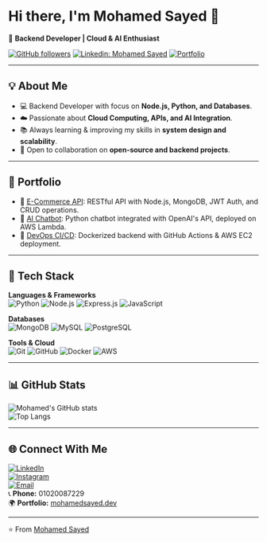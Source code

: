 # Hi there, I'm Mohamed Sayed 👋  

🚀 **Backend Developer | Cloud & AI Enthusiast**  

[![GitHub followers](https://img.shields.io/github/followers/mohamedsayed?style=for-the-badge)](https://github.com/mohamedsayed)
[![Linkedin: Mohamed Sayed](https://img.shields.io/badge/-Mohamed%20Sayed-blue?style=for-the-badge&logo=Linkedin&logoColor=white)](https://www.linkedin.com/in/mohamed-s-ahmed-14841b369)
[![Portfolio](https://img.shields.io/badge/-Portfolio-ff5722?style=for-the-badge&logo=vercel&logoColor=white)](https://mohamedsayed.dev)

---

## 💡 About Me  
- 💻 Backend Developer with focus on **Node.js, Python, and Databases**.  
- ☁️ Passionate about **Cloud Computing, APIs, and AI Integration**.  
- 📚 Always learning & improving my skills in **system design and scalability**.  
- 🤝 Open to collaboration on **open-source and backend projects**.  

---

## 💼 Portfolio

- 🔹 [E-Commerce API](https://github.com/mohamedsayed/ecommerce-api): RESTful API with Node.js, MongoDB, JWT Auth, and CRUD operations.
- 🔹 [AI Chatbot](https://github.com/mohamedsayed/ai-chatbot): Python chatbot integrated with OpenAI's API, deployed on AWS Lambda.
- 🔹 [DevOps CI/CD](https://github.com/mohamedsayed/devops-cicd): Dockerized backend with GitHub Actions & AWS EC2 deployment.

---

## 🔧 Tech Stack  

**Languages & Frameworks**  
![Python](https://img.shields.io/badge/Python-3776AB?style=for-the-badge&logo=python&logoColor=white)
![Node.js](https://img.shields.io/badge/Node.js-339933?style=for-the-badge&logo=node.js&logoColor=white)
![Express.js](https://img.shields.io/badge/Express.js-000000?style=for-the-badge&logo=express&logoColor=white)
![JavaScript](https://img.shields.io/badge/JavaScript-F7E017?style=for-the-badge&logo=javascript&logoColor=black)

**Databases**  
![MongoDB](https://img.shields.io/badge/MongoDB-4EA94B?style=for-the-badge&logo=mongodb&logoColor=white)
![MySQL](https://img.shields.io/badge/MySQL-005C84?style=for-the-badge&logo=mysql&logoColor=white)
![PostgreSQL](https://img.shields.io/badge/PostgreSQL-31648C?style=for-the-badge&logo=postgresql&logoColor=white)

**Tools & Cloud**  
![Git](https://img.shields.io/badge/Git-F05033?style=for-the-badge&logo=git&logoColor=white)
![GitHub](https://img.shields.io/badge/GitHub-181717?style=for-the-badge&logo=github&logoColor=white)
![Docker](https://img.shields.io/badge/Docker-0db7ed?style=for-the-badge&logo=docker&logoColor=white)
![AWS](https://img.shields.io/badge/AWS-FF9900?style=for-the-badge&logo=amazonaws&logoColor=white)

---

## 📊 GitHub Stats  

![Mohamed's GitHub stats](https://github-readme-stats.vercel.app/api?username=mohamedsayed&show_icons=true&theme=radical)  
![Top Langs](https://github-readme-stats.vercel.app/api/top-langs/?username=mohamedsayed&layout=compact&theme=radical)

---

## 🌐 Connect With Me  

[![LinkedIn](https://img.shields.io/badge/LinkedIn-blue?style=for-the-badge&logo=linkedin)](https://www.linkedin.com/in/mohamed-s-ahmed-14841b369)  
[![Instagram](https://img.shields.io/badge/Instagram-E4405F?style=for-the-badge&logo=instagram&logoColor=white)](https://www.instagram.com/mu_zzaa)  
[![Email](https://img.shields.io/badge/Gmail-D14836?style=for-the-badge&logo=gmail&logoColor=white)](mailto:Muzasico@gmail.com)  
📞 **Phone:** 01020087229  
🌍 **Portfolio:** [mohamedsayed.dev](https://mohamedsayed.dev)

---

⭐️ From [Mohamed Sayed](https://github.com/mohamedsayed)  

